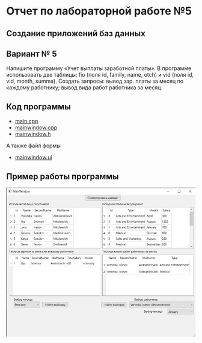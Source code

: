 # Отчет по лабораторной работе №5

## Создание приложений баз данных

## Вариант № 5

Напишите программу «Учет выплаты заработной платы». В программе использовать
две таблицы: fio (поля id, family, name, otch) и vid
(поля id, vid, month, summa). Создать запросы: вывод зар.
платы за месяц по каждому работнику; вывод вида работ работника за месяц.

## Код программы

* [main.cpp](./src/main.cpp)
* [mainwindow.cpp](./src/mainwindow.cpp)
* [mainwindow.h](./src/mainwindow.h)

А также файл формы

* [mainwindow.ui](./src/mainwindow.ui)

## Пример работы программы

![1.jpg](./images/1.jpg)
